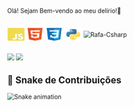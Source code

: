 Olá! Sejam Bem-vendo ao meu delírio!🤯
<div style="display: inline_block"><br>
 <img align="center" alt="Rafa-Js" height="30" width="40" src="https://raw.githubusercontent.com/devicons/devicon/master/icons/javascript/javascript-plain.svg">
 <img align="center" alt="Rafa-HTML" height="30" width="40" src="https://raw.githubusercontent.com/devicons/devicon/master/icons/html5/html5-original.svg">
 <img align="center" alt="Rafa-CSS" height="30" width="40" src="https://raw.githubusercontent.com/devicons/devicon/master/icons/css3/css3-original.svg">
 <img align="center" alt="Rafa-Python" height="30" width="40" src="https://raw.githubusercontent.com/devicons/devicon/master/icons/python/python-original.svg">
 <img align="center" alt="Rafa-Csharp" height="30" width="40" src="https://cdn.jsdelivr.net/gh/devicons/devicon@latest/icons/lua/lua-original.svg">

</div>

##

  <a href="https://instagram.com/luizandradedm" alvo="_em branco"><img src="https://img.shields.io/badge/-Instagram-%23E4405F?style=for-the-badge&logo=instagram&logoColor=white" alvo="_em branco"></a>
  <a href="https://www.linkedin.com/in/luizandradeadm/" alvo="_em branco"><img src="https://img.shields.io/badge/-LinkedIn-%230077B5?style=for-the-badge&logo=linkedin&logoColor=white" alvo="_em branco"></a> 

## 🐍 Snake de Contribuições
![Snake animation](https://luizandradedm.github.io/luizandradedm/github-contribution-grid-snake.svg)

